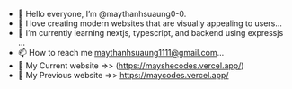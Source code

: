 - 👋 Hello everyone, I’m @maythanhsuaung0-0.
- 👀 I love creating modern websites that are visually appealing to users...
- 🌱 I’m currently learning nextjs, typescript, and backend using expressjs ...
- 📫 How to reach me maythanhsuaung1111@gmail.com...
- 👀 My Current website =>> (https://mayshecodes.vercel.app/)
- 👀 My Previous website =>> https://maycodes.vercel.app/  
<!---
maythanhsuaung0-0/maythanhsuaung0-0 is a ✨ special ✨ repository because its `README.md` (this file) appears on your GitHub profile.
You can click the Preview link to take a look at your changes.
--->
